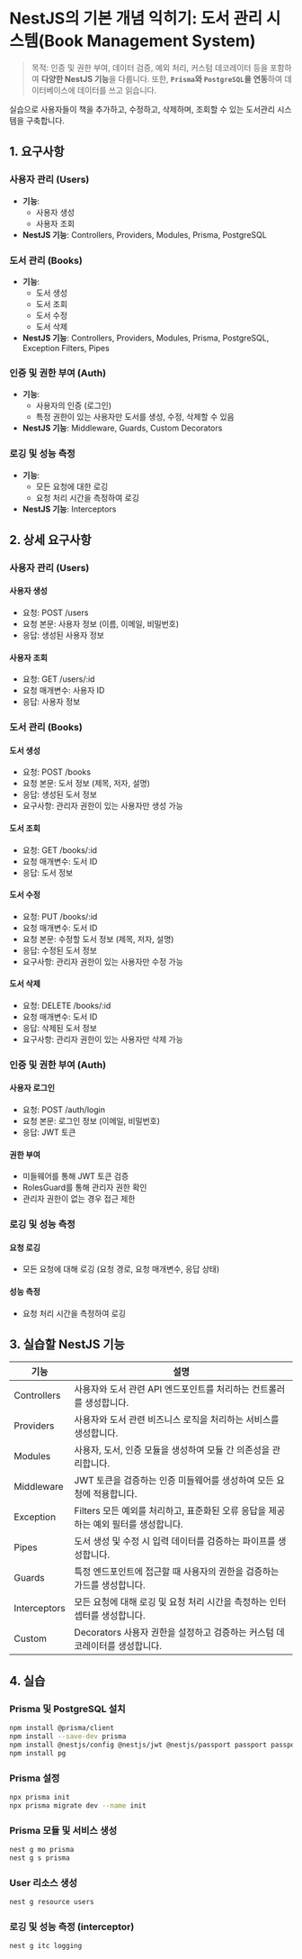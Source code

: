 # NestJS의 기본 개념 익히기: 도서 관리 시스템(Book Management System)

> 목적: 인증 및 권한 부여, 데이터 검증, 예외 처리, 커스텀 데코레이터 등을 포함하여 **다양한 NestJS 기능**을 다룹니다. 또한, **`Prisma`와 `PostgreSQL`을 연동**하여 데이터베이스에 데이터를 쓰고 읽습니다.

실습으로 사용자들이 책을 추가하고, 수정하고, 삭제하며, 조회할 수 있는 도서관리 시스템을 구축합니다.

## 1. 요구사항

### 사용자 관리 (Users)

- **기능**:
  - 사용자 생성
  - 사용자 조회
- **NestJS 기능**: Controllers, Providers, Modules, Prisma, PostgreSQL

### 도서 관리 (Books)

- **기능**:
  - 도서 생성
  - 도서 조회
  - 도서 수정
  - 도서 삭제
- **NestJS 기능**: Controllers, Providers, Modules, Prisma, PostgreSQL, Exception Filters, Pipes

### 인증 및 권한 부여 (Auth)

- **기능**:
  - 사용자의 인증 (로그인)
  - 특정 권한이 있는 사용자만 도서를 생성, 수정, 삭제할 수 있음
- **NestJS 기능**: Middleware, Guards, Custom Decorators

### 로깅 및 성능 측정

- **기능**:
  - 모든 요청에 대한 로깅
  - 요청 처리 시간을 측정하여 로깅
- **NestJS 기능**: Interceptors

## 2. 상세 요구사항

### 사용자 관리 (Users)

#### 사용자 생성

- 요청: POST /users
- 요청 본문: 사용자 정보 (이름, 이메일, 비밀번호)
- 응답: 생성된 사용자 정보

#### 사용자 조회

- 요청: GET /users/:id
- 요청 매개변수: 사용자 ID
- 응답: 사용자 정보

### 도서 관리 (Books)

#### 도서 생성

- 요청: POST /books
- 요청 본문: 도서 정보 (제목, 저자, 설명)
- 응답: 생성된 도서 정보
- 요구사항: 관리자 권한이 있는 사용자만 생성 가능

#### 도서 조회

- 요청: GET /books/:id
- 요청 매개변수: 도서 ID
- 응답: 도서 정보

#### 도서 수정

- 요청: PUT /books/:id
- 요청 매개변수: 도서 ID
- 요청 본문: 수정할 도서 정보 (제목, 저자, 설명)
- 응답: 수정된 도서 정보
- 요구사항: 관리자 권한이 있는 사용자만 수정 가능

#### 도서 삭제

- 요청: DELETE /books/:id
- 요청 매개변수: 도서 ID
- 응답: 삭제된 도서 정보
- 요구사항: 관리자 권한이 있는 사용자만 삭제 가능

### 인증 및 권한 부여 (Auth)

#### 사용자 로그인

- 요청: POST /auth/login
- 요청 본문: 로그인 정보 (이메일, 비밀번호)
- 응답: JWT 토큰

#### 권한 부여

- 미들웨어를 통해 JWT 토큰 검증
- RolesGuard를 통해 관리자 권한 확인
- 관리자 권한이 없는 경우 접근 제한

### 로깅 및 성능 측정

#### 요청 로깅

- 모든 요청에 대해 로깅 (요청 경로, 요청 매개변수, 응답 상태)

#### 성능 측정

- 요청 처리 시간을 측정하여 로깅

## 3. 실습할 NestJS 기능

| 기능         | 설명                                                                                |
| ------------ | ----------------------------------------------------------------------------------- |
| Controllers  | 사용자와 도서 관련 API 엔드포인트를 처리하는 컨트롤러를 생성합니다.                 |
| Providers    | 사용자와 도서 관련 비즈니스 로직을 처리하는 서비스를 생성합니다.                    |
| Modules      | 사용자, 도서, 인증 모듈을 생성하여 모듈 간 의존성을 관리합니다.                     |
| Middleware   | JWT 토큰을 검증하는 인증 미들웨어를 생성하여 모든 요청에 적용합니다.                |
| Exception    | Filters 모든 예외를 처리하고, 표준화된 오류 응답을 제공하는 예외 필터를 생성합니다. |
| Pipes        | 도서 생성 및 수정 시 입력 데이터를 검증하는 파이프를 생성합니다.                    |
| Guards       | 특정 엔드포인트에 접근할 때 사용자의 권한을 검증하는 가드를 생성합니다.             |
| Interceptors | 모든 요청에 대해 로깅 및 요청 처리 시간을 측정하는 인터셉터를 생성합니다.           |
| Custom       | Decorators 사용자 권한을 설정하고 검증하는 커스텀 데코레이터를 생성합니다.          |

## 4. 실습

### Prisma 및 PostgreSQL 설치

```sh
npm install @prisma/client
npm install --save-dev prisma
npm install @nestjs/config @nestjs/jwt @nestjs/passport passport passport-jwt
npm install pg
```

### Prisma 설정

```sh
npx prisma init
npx prisma migrate dev --name init
```

### Prisma 모듈 및 서비스 생성

```sh
nest g mo prisma
nest g s prisma
```

### User 리소스 생성

```sh
nest g resource users
```

### 로깅 및 성능 측정 (interceptor)

```sh
nest g itc logging
```
